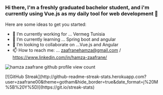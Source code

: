 ### Hi there, I'm a freshly graduated bachelor student, and i'm currently using Vue.js as my daily tool for web development 👋


Here are some ideas to get you started:

- 🔭 I’m currently working for ... Vermeg Tunisia
- 🌱 I’m currently learning ... Spring boot and angular
- 👯 I’m looking to collaborate on ...Vue.js and Angular
- 📫 How to reach me: ... zaafranehamza@gmail.com / https://www.linkedin.com/in/hamza-zaafrane/

 
<p align="left"> <img src="https://komarev.com/ghpvc/?username=zaafrane00&label=Profile%20views&color=0e75b6&style=flat" alt="hamza zaafrane github profile view count" /> </p>
 [![GitHub Streak](http://github-readme-streak-stats.herokuapp.com?user=zaafrane00&theme=gotham&hide_border=true&date_format=j%20M%5B%20Y%5D)](https://git.io/streak-stats)
